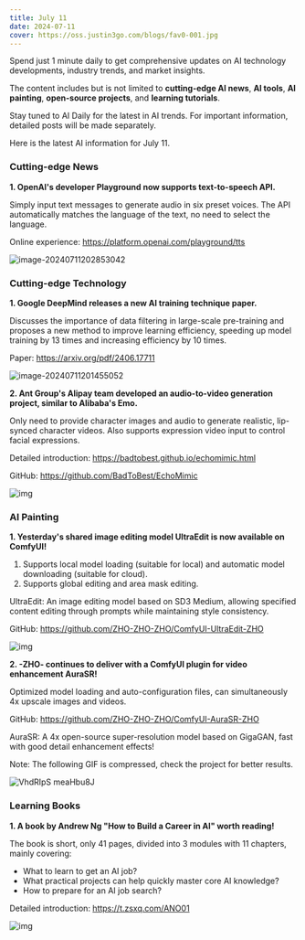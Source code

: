 ```yaml
---
title: July 11
date: 2024-07-11
cover: https://oss.justin3go.com/blogs/fav0-001.jpg
---
```


Spend just 1 minute daily to get comprehensive updates on AI technology developments, industry trends, and market insights.

The content includes but is not limited to **cutting-edge AI news**, **AI tools**, **AI painting**, **open-source projects**, and **learning tutorials**.

Stay tuned to AI Daily for the latest in AI trends. For important information, detailed posts will be made separately.

Here is the latest AI information for July 11.

### Cutting-edge News

**1. OpenAI's developer Playground now supports text-to-speech API.**

Simply input text messages to generate audio in six preset voices. The API automatically matches the language of the text, no need to select the language.

Online experience: https://platform.openai.com/playground/tts

![image-20240711202853042](https://cdn.jsdelivr.net/gh/freelander/oss@master/ai-daily/2024-07-11/image-20240711202853042.png)

### Cutting-edge Technology

**1. Google DeepMind releases a new AI training technique paper.**

Discusses the importance of data filtering in large-scale pre-training and proposes a new method to improve learning efficiency, speeding up model training by 13 times and increasing efficiency by 10 times.

Paper: https://arxiv.org/pdf/2406.17711

![image-20240711201455052](https://cdn.jsdelivr.net/gh/freelander/oss@master/ai-daily/2024-07-11/image-20240711201455052.png)

**2. Ant Group's Alipay team developed an audio-to-video generation project, similar to Alibaba's Emo.**

Only need to provide character images and audio to generate realistic, lip-synced character videos. Also supports expression video input to control facial expressions.

Detailed introduction: https://badtobest.github.io/echomimic.html

GitHub: https://github.com/BadToBest/EchoMimic

![img](https://cdn.jsdelivr.net/gh/freelander/oss@master/ai-daily/2024-07-11/teaser.png)

### AI Painting

**1. Yesterday's shared image editing model UltraEdit is now available on ComfyUI!**

1) Supports local model loading (suitable for local) and automatic model downloading (suitable for cloud).
2) Supports global editing and area mask editing.

UltraEdit: An image editing model based on SD3 Medium, allowing specified content editing through prompts while maintaining style consistency.

GitHub: https://github.com/ZHO-ZHO-ZHO/ComfyUI-UltraEdit-ZHO

![img](https://cdn.jsdelivr.net/gh/freelander/oss@master/ai-daily/2024-07-11/75&e=1725119999&s=mtvyvvtvyyyj&token=kIxbL07-8jAj8w1n4s9zv64FuZZNEATmlU_Vm6zD:52cHD2tiErQLzEaXU9K5e3UtNFc=.jpeg)

**2. -ZHO- continues to deliver with a ComfyUI plugin for video enhancement AuraSR!**

Optimized model loading and auto-configuration files, can simultaneously 4x upscale images and videos.

GitHub: https://github.com/ZHO-ZHO-ZHO/ComfyUI-AuraSR-ZHO

AuraSR: A 4x open-source super-resolution model based on GigaGAN, fast with good detail enhancement effects!

Note: The following GIF is compressed, check the project for better results.

![VhdRIpS meaHbu8J](https://cdn.jsdelivr.net/gh/freelander/oss@master/ai-daily/2024-07-11/VhdRIpS%20meaHbu8J.gif)

### Learning Books

**1. A book by Andrew Ng "How to Build a Career in AI" worth reading!**

The book is short, only 41 pages, divided into 3 modules with 11 chapters, mainly covering:
- What to learn to get an AI job?
- What practical projects can help quickly master core AI knowledge?
- How to prepare for an AI job search?

Detailed introduction: https://t.zsxq.com/ANO01

![img](https://cdn.jsdelivr.net/gh/freelander/oss@master/ai-daily/2024-07-11/1&e=1725119999&s=mtvyvvtvyyyj&token=kIxbL07-8jAj8w1n4s9zv64FuZZNEATmlU_Vm6zD:rzUF_K73tll9KmOyINqbNIc23NI=.png)
